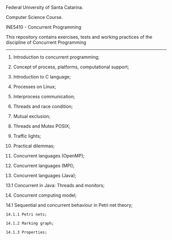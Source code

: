 Federal University of Santa Catarina.

Computer Science Course.

INE5410 - Concurrent Programming

This repository contains exercises, tests and working practices of the discipline of Concurrent Programming

---------------------------------------------------------------------------------------------------------------

1. Introduction to concurrent programming;

2. Concept of process, platforms, computational support;

3. Introduction to C language;

4. Processes on Linux;

5. Interprocess communication;

6. Threads and race condition;

7. Mutual exclusion;

8. Threads and  Mutex POSIX;

9. Traffic lights;

10. Practical dilemmas;

11. Concurrent languages (OpenMP);

12. Concurrent languages (MPI);

13. Concurrent languages (Java);

  13.1 Concurrent in Java: Threads and monitors;

14. Concurrent computing model;

  14.1 Sequential and concurrent behaviour in Petri net theory;
  
    14.1.1 Petri nets;
    
    14.1.2 Marking graph;
    
    14.1.3 Properties;
